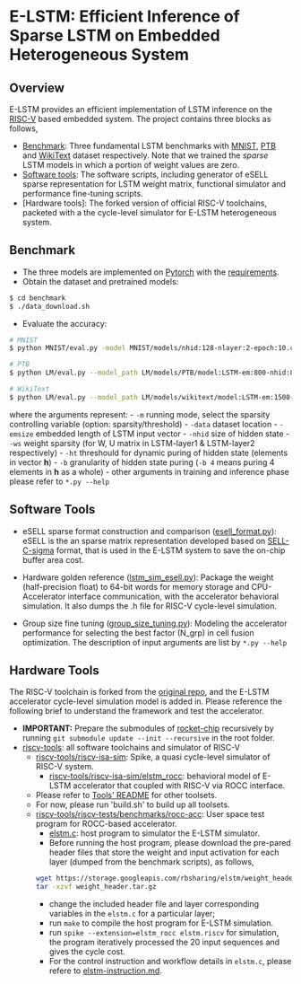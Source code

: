 # E-LSTM: Efficient Inference of Sparse LSTM on Embedded Heterogeneous System

## Overview
E-LSTM provides an efficient implementation of LSTM inference on the [RISC-V][risc-v] based embedded system. The project contains three blocks as follows,

- [Benchmark](./benchmark): Three fundamental LSTM benchmarks with [MNIST][mnist], [PTB][ptb] and [WikiText][wikitext] dataset respectively. Note that we trained the *sparse* LSTM models in which a portion of weight values are zero. 
- [Software tools](./software): The software scripts, including generator of eSELL sparse representation for LSTM weight matrix, functional simulator and performance fine-tuning scripts. 
- [Hardware tools]: The forked version of official RISC-V toolchains, packeted with a the cycle-level simulator for E-LSTM heterogeneous system. 


## Benchmark
- The three models are implemented on [Pytorch][pytorch] with the [requirements](./benchmark/requirements.txt). 
- Obtain the dataset and pretrained models: 
```bash
$ cd benchmark
$ ./data_download.sh
```
- Evaluate the accuracy:
```bash
# MNIST
$ python MNIST/eval.py -model MNIST/models/nhid:128-nlayer:2-epoch:10.ckpt -ws 0.3 0.5 0.2 0.4 -ht 0.3 0.8 -b 4

# PTB
$ python LM/eval.py --model_path LM/models/PTB/model:LSTM-em:800-nhid:800-nlayers:2-bptt:35-epoch:40-lr:20-tied:False-l1:False-l1_lambda:1e-05-dropout:0.65.ckpt.retrain -m sparsity -ws 0.2 0.5 0.2 0.6 -ht 0.12 0.22 -b 4

# WikiText
$ python LM/eval.py --model_path LM/models/wikitext/model:LSTM-em:1500-nhid:1500-nlayers:2-bptt:35-epoch:20-lr:8.0-tied:False-l1:False-l1_lambda:1e-05-dropout:0.65.ckpt -m sparsity --data LM/data/wikitext --emsize 1500 --nhid 1500 -ws 0.4 0.5 0.3 0.4 -ht 0.28 0.43 -b 4
```
where the arguments represent:
    - `-m` running mode, select the sparsity controlling variable (option: sparsity/threshold)
    - `-data` dataset location
    - `-emsize` embedded length of LSTM input vector
    - `-nhid` size of hidden state
    - `-ws` weight sparsity (for W, U matrix in LSTM-layer1 & LSTM-layer2 respectively)
    - `-ht` threshould for dynamic puring of hidden state (elements in vector **h**)
    - `-b` granularity of hidden state puring (`-b 4` means puring 4 elements in **h** as a whole)
    - other arguments in training and inference phase please refer to `*.py --help`

## Software Tools
- eSELL sparse format construction and comparison ([esell_format.py](./software/esell_format.py)): eSELL is the an sparse matrix representation developed based on [SELL-C-sigma][sell] format, that is used in the E-LSTM system to save the on-chip buffer area cost. 

- Hardware golden reference ([lstm_sim_esell.py](./software/lstm_sim_esell.py)): Package the weight (half-precision float) to 64-bit words for memory storage and CPU-Accelerator interface communication, with the accelerator behavioral simulation. It also dumps the .h file for RISC-V cycle-level simulation.

- Group size fine tuning ([group_size_tuning.py](./software/group_size_tuning.py)): Modeling the accelerator performance for selecting the best factor (N_grp) in cell fusion optimization. The description of input arguments are list by `*.py --help`

## Hardware Tools

The RISC-V toolchain is forked from the [original repo][rocket-chip], and the E-LSTM accelerator cycle-level simulation model is added in. Please reference the following brief to understand the framework and test the accelerator. 

- **IMPORTANT:** Prepare the submodules of [rocket-chip](./rocket-chip) recursively by running `git submodule update --init --recursive` in the root folder. 
- [riscv-tools](./rocket-chip/riscv-tools): all software toolchains and simulator of RISC-V
    - [riscv-tools/riscv-isa-sim](./rocket-chip/riscv-tools/riscv-isa-sim): Spike, a quasi cycle-level simulator of RISC-V system.
        - [riscv-tools/riscv-isa-sim/elstm_rocc](./rocket-chip/riscv-tools/riscv-isa-sim/elstm_rocc): behavioral model of E-LSTM accelerator that coupled with RISC-V via ROCC interface. 
    - Please refer to [Tools' README](./rocket-chip/riscv-tools/README.md) for other toolsets. 
    - For now, please run 'build.sh' to build up all toolsets. 
    - [riscv-tools/riscv-tests/benchmarks/rocc-acc](./rocket-chip/riscv-tools/riscv-tests/benchmarks/rocc-acc): User space test program for ROCC-based accelerator. 
        - [elstm.c](./rocket-chip/riscv-tools/riscv-tests/benchmarks/rocc-acc/elstm.c): host program to simulator the E-LSTM simulator. 
        - Before running the host program, please download the pre-pared header files that store the weight and input activation for each layer (dumped from the benchmark scripts), as follows, 
        ``` bash
        wget https://storage.googleapis.com/rbsharing/elstm/weight_header.tar.gz
        tar -xzvf weight_header.tar.gz
        ```
        - change the included header file and layer corresponding variables in the `elstm.c` for a particular layer; 
        - run `make` to compile the host program for E-LSTM simulation.
        - run `spike --extension=elstm_rocc elstm.riscv` for simulation, the program iteratively processed the 20 input sequences and gives the cycle cost.
        - For the control instruction and workflow details in `elstm.c`, please refere to [elstm-instruction.md](./rocket-chip/riscv-tools/riscv-isa-sim/elstm_rocc/elstm-instruction.md). 























[risc-v]: https://riscv.org
[mnist]: http://yann.lecun.com/exdb/mnist/
[ptb]: https://catalog.ldc.upenn.edu/LDC99T42
[wikitext]: https://www.mediawiki.org/wiki/Wikitext
[pytorch]: https://www.pytorch.org
[sell]: https://arxiv.org/abs/1307.6209
[rocket-chip]: https://github.com/freechipsproject/rocket-chip/tree/7cd3352c3b802c3c50cb864aee828c6106414bb3

